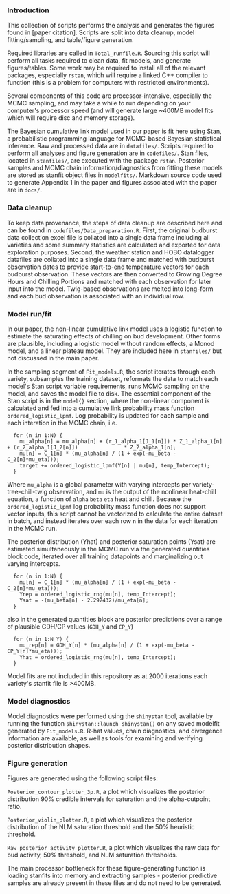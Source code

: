 ### Introduction
This collection of scripts performs the analysis and generates the figures found in [paper citation]. Scripts are split into data cleanup, model fitting/sampling, and table/figure generation. 

Required libraries are called in `Total_runfile.R`. Sourcing this script will perform all tasks required to clean data, fit models, and generate figures/tables. Some work may be required to install all of the relevant packages, especially `rstan`, which will require a linked C++ compiler to function (this is a problem for computers with restricted environments).

Several components of this code are processor-intensive, especially the MCMC sampling, and may take a while to run depending on your computer's processor speed (and will generate large ~400MB model fits which will require disc and memory storage). 

The Bayesian cumulative link model used in our paper is fit here using Stan, a probabilistic programming language for MCMC-based Bayesian statistical inference. Raw and processed data are in `datafiles/`. Scripts required to perform all analyses and figure generation are in `codefiles/`. Stan files, located in `stanfiles/`, are executed with the package `rstan`. Posterior samples and MCMC chain information/diagnostics from fitting these models are stored as stanfit object files in `modelfits/`. Markdown source code used to generate Appendix 1 in the paper and figures associated with the paper are in `docs/`.

### Data cleanup
To keep data provenance, the steps of data cleanup are described here and can be found in `codefiles/Data_preparation.R`. First, the original budburst data collection excel file is collated into a single data frame including all varieties and some summary statistics are calculated and exported for data exploration purposes. Second, the weather station and HOBO datalogger datafiles are collated into a single data frame and matched with budburst observation dates to provide start-to-end temperature vectors for each budburst observation. These vectors are then converted to Growing Degree Hours and Chilling Portions and matched with each observation for later input into the model. Twig-based observations are melted into long-form and each bud observation is associated with an individual row.

### Model run/fit
In our paper, the non-linear cumulative link model uses a logistic function to estimate the saturating effects of chilling on bud development. Other forms are plausible, including a logistic model without random effects, a Monod model, and a linear plateau model. They are included here in `stanfiles/` but not discussed in the main paper. 

In the sampling segment of `Fit_models.R`, the script iterates through each variety, subsamples the training dataset, reformats the data to match each model's Stan script variable requirements, runs MCMC sampling on the model, and saves the model file to disk. The essential component of the Stan script is in the `model{}` section, where the non-linear component is calculated and fed into a cumulative link probability mass function `ordered_logistic_lpmf`. Log probability is updated for each sample and each interation in the MCMC chain, i.e.

```
  for (n in 1:N) { 
    mu_alpha[n] = mu_alpha[n] + (r_1_alpha_1[J_1[n]]) * Z_1_alpha_1[n] + (r_2_alpha_1[J_2[n]])               * Z_2_alpha_1[n]; 
    mu[n] = C_1[n] * (mu_alpha[n] / (1 + exp(-mu_beta - C_2[n]*mu_eta)));
    target += ordered_logistic_lpmf(Y[n] | mu[n], temp_Intercept);
  } 
```

Where `mu_alpha` is a global parameter with varying intercepts per variety-tree-chill-twig observation, and `mu` is the output of the nonlinear heat-chill equation, a function of `alpha` `beta` `eta` heat and chill. Because the `ordered_logistic_lpmf` log probability mass function does not support vector inputs, this script cannot be vectorized to calculate the entire dataset in batch, and instead iterates over each row `n` in the data for each iteration in the MCMC run. 

The posterior distribution (Yhat) and posterior saturation points (Ysat) are estimated simultaneously in the MCMC run via the generated quantities block code, iterated over all training datapoints and marginalizing out varying intercepts.

```
  for (n in 1:N) { 
    mu[n] = C_1[n] * (mu_alpha[n] / (1 + exp(-mu_beta - C_2[n]*mu_eta)));
    Yrep = ordered_logistic_rng(mu[n], temp_Intercept);
    Ysat = -(mu_beta[n] - 2.292432)/mu_eta[n];
  } 
```

also in the generated quantities block are posterior predictions over a range of plausible GDH/CP values (`GDH_Y` and `CP_Y`)

```
  for (n in 1:N_Y) { 
    mu_rep[n] = GDH_Y[n] * (mu_alpha[n] / (1 + exp(-mu_beta - CP_Y[n]*mu_eta)));
    Yhat = ordered_logistic_rng(mu[n], temp_Intercept);
  } 
```

Model fits are not included in this repository as at 2000 iterations each variety's stanfit file is >400MB.

### Model diagnostics
Model diagnostics were performed using the `shinystan` tool, available by running the function `shinystan::launch_shinystan()` on any saved modelfit generated by `Fit_models.R`. R-hat values, chain diagnostics, and divergence information are available, as well as tools for examining and verifying posterior distribution shapes. 

### Figure generation
Figures are generated using the following script files:

`Posterior_contour_plotter_3p.R`, a plot which visualizes the posterior distribution 90% credible intervals for saturation and the alpha-cutpoint ratio.

`Posterior_violin_plotter.R`, a plot which visualizes the posterior distribution of the NLM saturation threshold and the 50% heuristic threshold.

`Raw_posterior_activity_plotter.R`, a plot which visualizes the raw data for bud activity, 50% threshold, and NLM saturation thresholds. 

The main processor bottleneck for these figure-generating function is loading stanfits into memory and extracting samples - posterior predictive samples are already present in these files and do not need to be generated.

